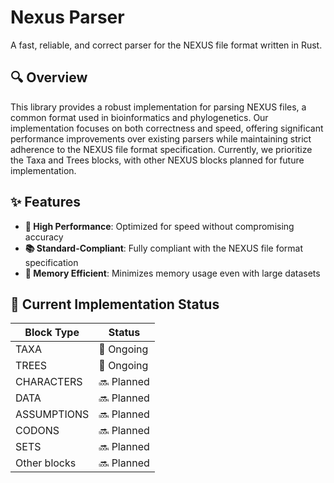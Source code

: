 # Nexus Parser

A fast, reliable, and correct parser for the NEXUS file format written in Rust.

## 🔍 Overview

This library provides a robust implementation for parsing NEXUS files, a common format used in bioinformatics and phylogenetics. Our implementation focuses on both correctness and speed, offering significant performance improvements over existing parsers while maintaining strict adherence to the NEXUS file format specification. Currently, we prioritize the Taxa and Trees blocks, with other NEXUS blocks planned for future implementation.

## ✨ Features

- **🚀 High Performance**: Optimized for speed without compromising accuracy
- **📚 Standard-Compliant**: Fully compliant with the NEXUS file format specification
- **💾 Memory Efficient**: Minimizes memory usage even with large datasets

## 🧪 Current Implementation Status

| Block Type | Status |
|------------|--------|
| TAXA       | 🔄 Ongoing |
| TREES      | 🔄 Ongoing |
| CHARACTERS | 🔜 Planned |
| DATA       | 🔜 Planned |
| ASSUMPTIONS | 🔜 Planned |
| CODONS     | 🔜 Planned |
| SETS       | 🔜 Planned |
| Other blocks | 🔜 Planned |
